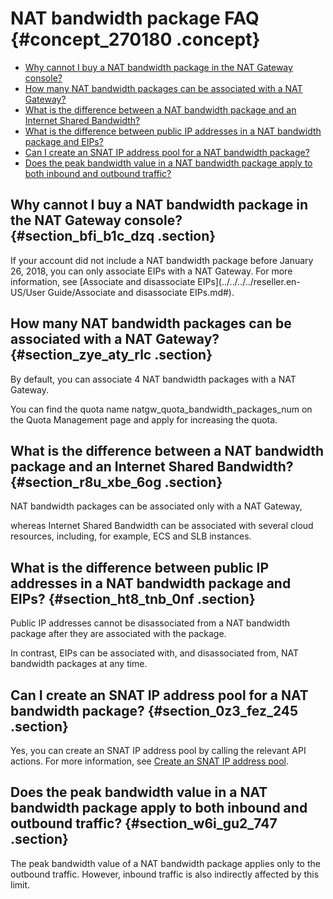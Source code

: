 # NAT bandwidth package FAQ {#concept_270180 .concept}

-    [Why cannot I buy a NAT bandwidth package in the NAT Gateway console?](#section_bfi_b1c_dzq) 
-    [How many NAT bandwidth packages can be associated with a NAT Gateway?](#section_zye_aty_rlc) 
-    [What is the difference between a NAT bandwidth package and an Internet Shared Bandwidth?](#section_r8u_xbe_6og) 
-    [What is the difference between public IP addresses in a NAT bandwidth package and EIPs?](#section_ht8_tnb_0nf) 
-    [Can I create an SNAT IP address pool for a NAT bandwidth package?](#section_0z3_fez_245) 
-    [Does the peak bandwidth value in a NAT bandwidth package apply to both inbound and outbound traffic?](#section_w6i_gu2_747) 

## Why cannot I buy a NAT bandwidth package in the NAT Gateway console? {#section_bfi_b1c_dzq .section}

If your account did not include a NAT bandwidth package before January 26, 2018, you can only associate EIPs with a NAT Gateway. For more information, see [Associate and disassociate EIPs](../../../../reseller.en-US/User Guide/Associate and disassociate EIPs.md#).

## How many NAT bandwidth packages can be associated with a NAT Gateway? {#section_zye_aty_rlc .section}

By default, you can associate 4 NAT bandwidth packages with a NAT Gateway.

You can find the quota name natgw\_quota\_bandwidth\_packages\_num on the Quota Management page and apply for increasing the quota.

## What is the difference between a NAT bandwidth package and an Internet Shared Bandwidth? {#section_r8u_xbe_6og .section}

NAT bandwidth packages can be associated only with a NAT Gateway,

whereas Internet Shared Bandwidth can be associated with several cloud resources, including, for example, ECS and SLB instances.

## What is the difference between public IP addresses in a NAT bandwidth package and EIPs? {#section_ht8_tnb_0nf .section}

Public IP addresses cannot be disassociated from a NAT bandwidth package after they are associated with the package.

In contrast, EIPs can be associated with, and disassociated from, NAT bandwidth packages at any time.

## Can I create an SNAT IP address pool for a NAT bandwidth package? {#section_0z3_fez_245 .section}

Yes, you can create an SNAT IP address pool by calling the relevant API actions. For more information, see [Create an SNAT IP address pool](https://yq.aliyun.com/articles/533821).

## Does the peak bandwidth value in a NAT bandwidth package apply to both inbound and outbound traffic? {#section_w6i_gu2_747 .section}

The peak bandwidth value of a NAT bandwidth package applies only to the outbound traffic. However, inbound traffic is also indirectly affected by this limit.

